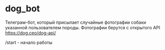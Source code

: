 # dog_bot

Телеграм-бот, который присылает случайные фотографии собаки указанной пользователем породы. Фотографии берутся с открытого API https://dog.ceo/dog-api/

/start - начало работы


